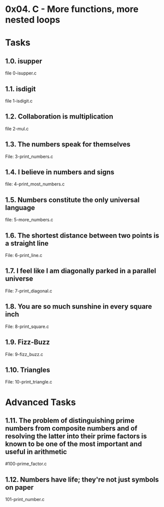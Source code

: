 # 0x04. C - More functions, more nested loops
# Tasks
## 1.0. isupper
file 0-isupper.c

## 1.1. isdigit
file 1-isdigit.c

## 1.2. Collaboration is multiplication
file 2-mul.c

## 1.3. The numbers speak for themselves
File: 3-print_numbers.c

## 1.4. I believe in numbers and signs
file: 4-print_most_numbers.c

## 1.5. Numbers constitute the only universal language 
file: 5-more_numbers.c

## 1.6. The shortest distance between two points is a straight line 
File: 6-print_line.c

## 1.7. I feel like I am diagonally parked in a parallel universe 
File: 7-print_diagonal.c

## 1.8. You are so much sunshine in every square inch
File: 8-print_square.c

## 1.9. Fizz-Buzz 
File: 9-fizz_buzz.c

## 1.10. Triangles
File: 10-print_triangle.c

# Advanced Tasks

## 1.11. The problem of distinguishing prime numbers from composite numbers and of resolving the latter into their prime factors is known to be one of the most important and useful in arithmetic 
#100-prime_factor.c

## 1.12. Numbers have life; they're not just symbols on paper 
101-print_number.c
